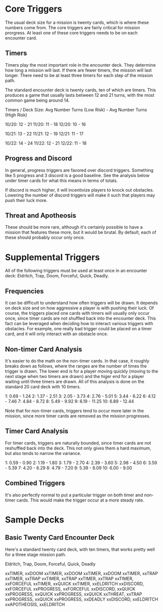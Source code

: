 # Core Triggers

The usual deck size for a mission is twenty cards, which is where these numbers come from. The core triggers are fairly critical for mission prorgress. At least one of these core triggers needs to be on each encounter card.

## Timers

Timers play the most important role in the encounter deck. They determine how long a mission will last. If there are fewer timers, the mission will last longer. There need to be at least three timers for each step of the mission path.

The standard encounter deck is twenty cards, ten of which are timers. This produces a game that usually lasts between 12 and 21 turns, with the most common game being around 14.

Timers / Deck Size: Avg Number Turns (Low Risk) - Avg Number Turns (High Risk)

10/20: 12 - 21
11/20: 11 - 18
12/20: 10 - 16

10/21: 13 - 22
11/21: 12 - 19
12/21: 11 - 17

10/22: 14 - 24
11/22: 12 - 21
12/22: 11 - 18

## Progress and Discord

In general, progress triggers are favored over discord triggers. Something like 5 progress and 3 discord is a good baseline. See the analysis below under timer cards for what this means in terms of totals.

If discord is much higher, it will incentivize players to knock out obstacles. Lowering the number of discord triggers will make it such that players may push their luck more.

## Threat and Apotheosis

These should be more rare, although it's certainly possible to have a mission that features these more, but it would be brutal. By default, each of these should probably occur only once.

# Supplemental Triggers

All of the following triggers must be used at least once in an encounter deck: Eldritch, Trap, Doom, Forceful, Quick, Deadly.

## Frequencies

It can be difficult to understand how often triggers will be drawn. It depends on deck size and on how aggressive a player is with pushing their luck. Of course, the triggers placed one cards with timers will usually only occur once, since timer cards are not shuffled back into the encounter deck. This fact can be leveraged when deciding how to interact various triggers with obstacles. For example, one really bad trigger could be placed on a timer card, and it will only interact with an obstacle once.

## Non-timer Card Analysis

It's easier to do the math on the non-timer cards. In that case, it roughly breaks down as follows, where the ranges are the number of times the trigger is drawn. The lower end is for a player moving quickly (moving to the next stage when two timers are drawn) and the higer end for a player waiting until three timers are drawn. All of this analysis is done on the standard 20 card deck with 10 timers.

1: 0.69 - 1.24
2: 1.37 - 2.51
3: 2.05 - 3.73 
4: 2.76 - 5.01
5: 3.44 - 6.22
6: 4.12 - 7.46
7: 4.84 - 8.72
8: 5.49 - 9.92
9: 6.19 - 11.25
10: 6.89 - 12.44

Note that for non-timer cards, triggers tend to occur more later in the mission, since more timer cards are removed as the mission progresses.

## Timer Card Analysis

For timer cards, triggers are naturally bounded, since timer cards are not reshuffled back into the deck. This not only gives them a hard maximum, but also tends to narrow the variance.

1: 0.59 - 0.90
2: 1.19 - 1.80
3: 1.79 - 2.70
4: 2.39 - 3.60
5: 2.98 - 4.50
6: 3.59 - 5.39
7: 4.20 - 6.29
8: 4.79 - 7.20
9: 5.39 - 8.09
10: 6.00 - 9.00

## Combined Triggers

It's also perfectly normal to put a particular trigger on both timer and non-timer cards. This would make the trigger occur at a more steady rate.

# Sample Decks

## Basic Twenty Card Encounter Deck

Here's a standard twenty card deck, with ten timers, that works pretty well for a three stage mission path.

Eldritch, Trap, Doom, Forceful, Quick, Deadly

xxTIMER, xxDOOM
xxTIMER, xxDOOM
xxTIMER, xxDOOM
xxTIMER, xxTRAP
xxTIMER, xxTRAP
xxTIMER, xxTRAP
xxTIMER, xxTRAP
xxTIMER, xxFORCEFUL
xxTIMER, xxQUICK
xxTIMER, xxELDRITCH
xxDISCORD, xxFORCEFUL
xxPROGRESS, xxFORCEFUL
xxDISCORD, xxQUICK
xxPROGRESS, xxQUICK
xxPROGRESS, xxQUICK
xxTHREAT, xxTRAP
xxPROGRESS, xxQUICK
xxPROGRESS, xxDEADLY
xxDISCORD, xxELDRITCH
xxAPOTHEOSIS, xxELDRITCH